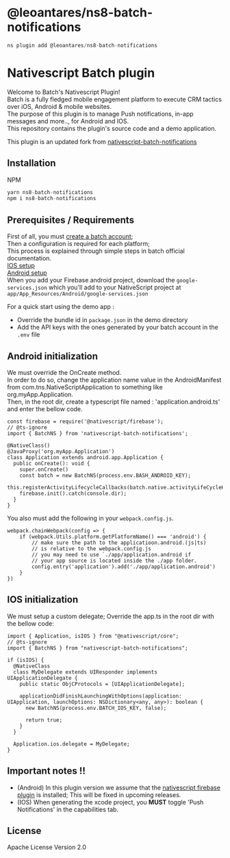 # @leoantares/ns8-batch-notifications

```javascript
ns plugin add @leoantares/ns8-batch-notifications
```

# Nativescript Batch plugin

Welcome to Batch's Nativescript Plugin!<br>
Batch is a fully fledged mobile engagement platform to execute CRM tactics over iOS, Android & mobile websites.<br>
The purpose of this plugin is to manage Push notifications, in-app messages and more.., for Android and IOS.<br>
This repository contains the plugin's source code and a demo application.

This plugin is an updated fork from [nativescript-batch-notifications](https://github.com/sully-group/nativescript-batch-notifications)

## Installation

NPM

```javascript
yarn ns8-batch-notifications
npm i ns8-batch-notifications
```

## Prerequisites / Requirements

First of all, you must [create a batch account](https://batch.com/register#/);<br>
Then a configuration is required for each platform;<br>
This process is explained through simple steps in batch official documentation.<br>
[IOS setup](https://batch.com/doc/android/prerequisites.html)<br>
[Android setup](https://batch.com/doc/ios/prerequisites.html)<br>
When you add your Firebase android project, download the `google-services.json` which you'll add to your NativeScript project at `app/App_Resources/Android/google-services.json`

For a quick start using the demo app :

- Override the bundle id in `package.json` in the demo directory
- Add the API keys with the ones generated by your batch account in the `.env` file

## Android initialization

We must override the OnCreate method.<br>
In order to do so, change the application name value in the AndroidManifest from com.tns.NativeScriptApplication to something like org.myApp.Application.<br>
Then, in the root dir, create a typescript file named : 'application.android.ts' and enter the bellow code.

```
const firebase = require('@nativescript/firebase');
// @ts-ignore
import { BatchNS } from 'nativescript-batch-notifications';

@NativeClass()
@JavaProxy('org.myApp.Application')
class Application extends android.app.Application {
  public onCreate(): void {
    super.onCreate()
    const batch = new BatchNS(process.env.BASH_ANDROID_KEY);
    this.registerActivityLifecycleCallbacks(batch.native.activityLifeCycleHelper());
    firebase.init().catch(console.dir);
  }
}
```

You also must add the following in your `webpack.config.js`.

```
webpack.chainWebpack(config => {
    if (webpack.Utils.platform.getPlatformName() === 'android') {
        // make sure the path to the applicatioon.android.(js|ts)
        // is relative to the webpack.config.js
        // you may need to use `./app/application.android if
        // your app source is located inside the ./app folder.
        config.entry('application').add('./app/application.android')
    }
})
```

## IOS initialization

We must setup a custom delegate; Override the app.ts in the root dir with the bellow code:

```
import { Application, isIOS } from "@nativescript/core";
// @ts-ignore
import { BatchNS } from "nativescript-batch-notifications";

if (isIOS) {
  @NativeClass
  class MyDelegate extends UIResponder implements UIApplicationDelegate {
    public static ObjCProtocols = [UIApplicationDelegate];

    applicationDidFinishLaunchingWithOptions(application: UIApplication, launchOptions: NSDictionary<any, any>): boolean {
      new BatchNS(process.env.BATCH_IOS_KEY, false);

      return true;
    }
  }

  Application.ios.delegate = MyDelegate;
}
```

## Important notes !!

- (Android) In this plugin version we assume that the [nativescript firebase plugin](https://github.com/EddyVerbruggen/nativescript-plugin-firebase) is installed; This will be fixed in upcoming releases.
- (IOS) When generating the xcode project, you **MUST** toggle 'Push Notifications' in the capabilities tab.

## License

Apache License Version 2.0
